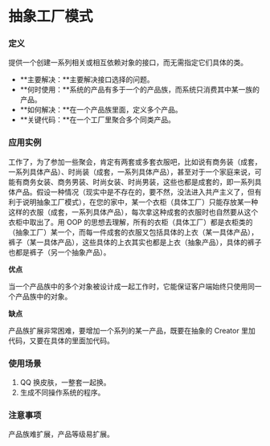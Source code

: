 # 抽象工厂模式

### 定义

提供一个创建一系列相关或相互依赖对象的接口，而无需指定它们具体的类。

* **主要解决：**主要解决接口选择的问题。
* **何时使用：**系统的产品有多于一个的产品族，而系统只消费其中某一族的产品。
* **如何解决：**在一个产品族里面，定义多个产品。
* **关键代码：**在一个工厂里聚合多个同类产品。

### **应用实例**

工作了，为了参加一些聚会，肯定有两套或多套衣服吧，比如说有商务装（成套，一系列具体产品）、时尚装（成套，一系列具体产品），甚至对于一个家庭来说，可能有商务女装、商务男装、时尚女装、时尚男装，这些也都是成套的，即一系列具体产品。假设一种情况（现实中是不存在的，要不然，没法进入共产主义了，但有利于说明抽象工厂模式），在您的家中，某一个衣柜（具体工厂）只能存放某一种这样的衣服（成套，一系列具体产品），每次拿这种成套的衣服时也自然要从这个衣柜中取出了。用 OOP 的思想去理解，所有的衣柜（具体工厂）都是衣柜类的（抽象工厂）某一个，而每一件成套的衣服又包括具体的上衣（某一具体产品），裤子（某一具体产品），这些具体的上衣其实也都是上衣（抽象产品），具体的裤子也都是裤子（另一个抽象产品）。

**优点**

当一个产品族中的多个对象被设计成一起工作时，它能保证客户端始终只使用同一个产品族中的对象。

**缺点**

产品族扩展非常困难，要增加一个系列的某一产品，既要在抽象的 Creator 里加代码，又要在具体的里面加代码。

### **使用场景**

1. QQ 换皮肤，一整套一起换。
2. 生成不同操作系统的程序。

### **注意事项**

产品族难扩展，产品等级易扩展。

